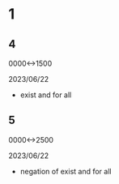 # 1

## 4

0000<->1500

2023/06/22

- exist and for all

## 5

0000<->2500

2023/06/22

- negation of exist and for all
